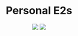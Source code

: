 <!-- PROJECT INFO -->
<br />
  <h1 align="center">Personal E2s</h1>
  
  <p align="center">
    <img src="https://github-readme-stats.vercel.app/api?username=Smigg-y&show_icons=true&theme=react">
    <img src=[![Issues][issues-shield]][issues-url]>
  </p>
</br>

<!-- MARKDOWN LINKS & IMAGES -->
<!-- https://www.markdownguide.org/basic-syntax/#reference-style-links -->
[contributors-shield]: https://img.shields.io/github/contributors/Smigg-y/Personal-E2s.svg?style=for-the-badge
[contributors-url]: https://github.com/Smigg-y/Personal-E2s/graphs/contributors
[forks-shield]: https://img.shields.io/github/forks/Smigg-y/Personal-E2s.svg?style=for-the-badge
[forks-url]: https://github.com/Smigg-y/Personal-E2s/network/members
[issues-shield]: https://img.shields.io/github/issues/Smigg-y/Personal-E2s.svg?style=for-the-badge
[issues-url]: https://github.com/Smigg-y/Personal-E2s/issues
[stars-shield]: https://img.shields.io/github/stars/Smigg-y/Personal-E2s.svg?style=for-the-badge
[stars-url]: https://github.com/Smigg-y/Personal-E2s


<!--
    [![Issues][issues-shield]][issues-url]
    [![Contributors][contributors-shield]][contributors-url]
    [![Forks][forks-shield]][forks-url]
    [![Stars][stars-shield]][stars-url]
-->
